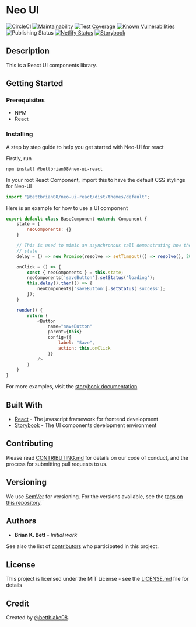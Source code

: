 # Neo UI
[![CircleCI](https://circleci.com/gh/bettblake08/Neo-UI.svg?style=svg)](https://circleci.com/gh/bettblake08/Neo-UI)
[![Maintainability](https://api.codeclimate.com/v1/badges/c0eabe343848efaf00c3/maintainability)](https://codeclimate.com/github/bettblake08/Neo-UI/maintainability)
[![Test Coverage](https://api.codeclimate.com/v1/badges/c0eabe343848efaf00c3/test_coverage)](https://codeclimate.com/github/bettblake08/Neo-UI/test_coverage)
[![Known Vulnerabilities](https://snyk.io/test/github/bettblake08/Neo-UI/badge.svg?targetFile=package.json)](https://snyk.io/test/github/bettblake08/Neo-UI?targetFile=package.json)
![Publishing Status](https://github.com/bettblake08/Neo-UI/workflows/Neo-UI%20package/badge.svg)
[![Netlify Status](https://api.netlify.com/api/v1/badges/80c0b094-b4da-44ed-bf43-cf905e95fbf0/deploy-status)](https://app.netlify.com/sites/neo-ui-react/deploys)
[![Storybook](https://cdn.jsdelivr.net/gh/storybooks/brand@master/badge/badge-storybook.svg)][2]

## Description
This is a React UI components library.

## Getting Started

### Prerequisites

- NPM
- React

### Installing

A step by step guide to help you get started with Neo-UI for react

Firstly, run

```
npm install @bettbrian08/neo-ui-react
```

In your root React Component, import this to have the default CSS stylings for Neo-UI

```javascript
import "@bettbrian08/neo-ui-react/dist/themes/default";
```

Here is an example for how to use a UI component

```javascript
export default class BaseComponent extends Component {
    state = {
        neoComponents: {}
    }

    // This is used to mimic an asynchronous call demonstrating how the button updates its
    // state
    delay = () => new Promise(resolve => setTimeout(() => resolve(), 2000));

    onClick = () => {
        const { neoComponents } = this.state;
        neoComponents['saveButton'].setStatus('loading');
        this.delay().then(() => {
            neoComponents['saveButton'].setStatus('success');
        });
    }

    render() {
        return (
            <Button
                name="saveButton"
                parent={this}
                config={{
                    label: "Save",
                    action: this.onClick
                }}
            />
        )
    }
}
```

For more examples, visit the [storybook documentation][2]

## Built With

* [React][3] - The javascript framework for frontend development
* [Storybook][4] - The UI components development environment

## Contributing

Please read [CONTRIBUTING.md][7] for details on our code of conduct, and the process for submitting pull requests to us.

## Versioning

We use [SemVer][5] for versioning. For the versions available, see the [tags on this repository][8]. 

## Authors

* **Brian K. Bett** - *Initial work*

See also the list of [contributors][6] who participated in this project.

## License

This project is licensed under the MIT License - see the [LICENSE.md][9] file for details

## Credit

Created by [@bettblake08][1].

[1]: https://github.com/bettblake08
[2]: https://neo-ui-react.netlify.com
[3]: https://reactjs.org/
[4]: https://storybook.js.org/
[5]: http://semver.org/
[6]: https://github.com/contributors
[7]: https://gist.github.com/PurpleBooth/b24679402957c63ec426
[8]: https://github.com/your/project/tags
[9]: https://github.com/bettblake08/Neo-UI/blob/master/LICENSE